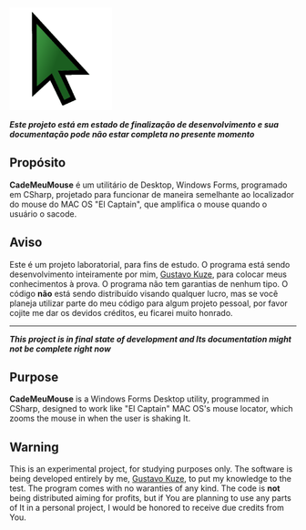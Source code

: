 
<img width="180" height="180" alt="ShakeAndFind-Logo" src="https://github.com/Gustavo-Kuze/CadeMeuMouse/blob/master/git_resources/imgs/ShakeAndFind_Ico.png">

_**Este projeto está em estado de finalização de desenvolvimento e sua documentação pode não estar completa no presente momento**_

## Propósito
**CadeMeuMouse** é um utilitário de Desktop, Windows Forms, programado em CSharp, projetado para funcionar de maneira semelhante ao localizador do mouse do MAC OS "El Captain", que amplifica o mouse quando o usuário o sacode.

## Aviso
Este é um projeto laboratorial, para fins de estudo. O programa está sendo desenvolvimento inteiramente por mim, <a href="https://github.com/Gustavo-Kuze/">Gustavo Kuze</a>, para colocar meus conhecimentos à prova. O programa não tem garantias de nenhum tipo. O código **não** está sendo distribuído visando qualquer lucro, mas se você planeja utilizar parte do meu código para algum projeto pessoal, por favor cojite me dar os devidos créditos, eu ficarei muito honrado.


____

_**This project is in final state of development and Its documentation might not be complete right now**_

## Purpose
**CadeMeuMouse** is a Windows Forms Desktop utility, programmed in CSharp, designed to work like "El Captain" MAC OS's mouse locator, which zooms the mouse in when the user is shaking It.

## Warning
This is an experimental project, for studying purposes only. The software is being developed entirely by me, <a href="https://github.com/Gustavo-Kuze/">Gustavo Kuze</a>, to put my knowledge to the test. The program comes with no waranties of any kind. The code is **not** being distributed aiming for profits, but if You are planning to use any parts of It in a personal project, I would be honored to receive due credits from You.




